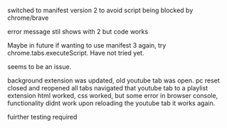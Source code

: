 switched to manifest version 2 to avoid script being blocked by chrome/brave 

error message stil shows with 2 but code works 



Maybe in future if wanting to use manifest 3 again, try chrome.tabs.executeScript. Have not tried yet. 



seems to be an issue.

background
  extension was updated, old youtube tab was open. 
  pc reset closed and reopened all tabs
  navigated that youtube tab to a playlist
  extension html worked, css worked, but some error in browser console, functionality didnt work
  upon reloading the youtube tab it works again.

  fuirther testing required
